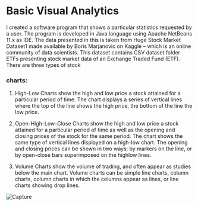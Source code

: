 # Basic Visual Analytics

I created a software program that shows a particular statistics requested by a user. The program is developed in Java language using Apache NetBeans 11.x as IDE. The data presented in this is taken from Huge Stock Market Dataset1 made available by Boris Marjanovic on Kaggle – which is an online community of data scientists. This dataset contains CSV dataset folder ETFs presenting stock market data of an Exchange Traded Fund (ETF). There are three types of stock


### charts:

1. High-Low Charts show the high and low price a stock attained for a particular period of time. The
chart displays a series of vertical lines where the top of the line shows the high price, the bottom
of the line the low price.

2. Open-High-Low-Close Charts show the high and low price a stock attained for a particular period
of time as well as the opening and closing prices of the stock for the same period. The chart shows
the same type of vertical lines displayed on a high-low chart. The opening and closing prices can
be shown in two ways: by markers on the line, or by open-close bars superimposed on the highlow lines.

3. Volume Charts show the volume of trading, and often appear as studies below the main chart.
Volume charts can be simple line charts, column charts, column charts in which the columns
appear as lines, or line charts showing drop lines. 

![Capture](https://user-images.githubusercontent.com/56234205/67635080-19d4b080-f906-11e9-9b8e-b9fce6baff14.PNG)
